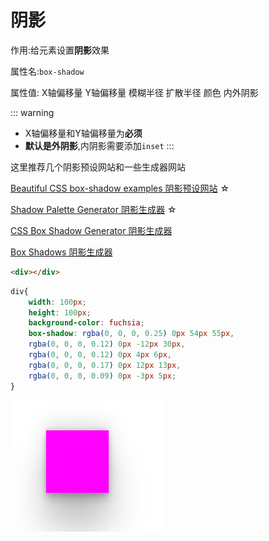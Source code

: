 # 阴影

作用:给元素设置**阴影**效果

属性名:`box-shadow`

属性值: X轴偏移量 Y轴偏移量 模糊半径 扩散半径 颜色 内外阴影

::: warning
* X轴偏移量和Y轴偏移量为**必须**
* **默认是外阴影**,内阴影需要添加`inset`
:::

这里推荐几个阴影预设网站和一些生成器网站

[Beautiful CSS box-shadow examples 阴影预设网站](//getcssscan.com/css-box-shadow-examples) ☆

[Shadow Palette Generator 阴影生成器](//www.joshwcomeau.com/shadow-palette/) ☆

[CSS Box Shadow Generator 阴影生成器](//cssbud.com/css-generator/css-box-shadow-generator/)

[Box Shadows 阴影生成器](//box-shadow.dev/)

```html
<div></div>
```

```css
div{
    width: 100px;
    height: 100px;
    background-color: fuchsia;
    box-shadow: rgba(0, 0, 0, 0.25) 0px 54px 55px,
    rgba(0, 0, 0, 0.12) 0px -12px 30px,
    rgba(0, 0, 0, 0.12) 0px 4px 6px,
    rgba(0, 0, 0, 0.17) 0px 12px 13px,
    rgba(0, 0, 0, 0.09) 0px -3px 5px;
}
```

![9f65d9392562bd78f0829ffe2feb0755f9b70ee7](Assets/9f65d9392562bd78f0829ffe2feb0755f9b70ee7.png)
